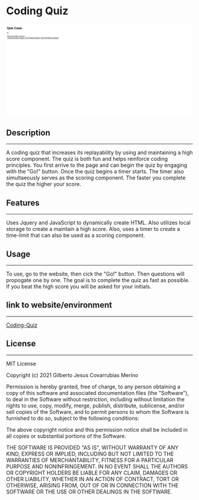# Coding Quiz
![Screenshot](./assets/images/coding-quiz-screenshot.png)

## Description
---
A coding quiz that increases its replayability by using and maintaining a high score component. The quiz is both fun and helps reinforce coding principles. You first arrive to the page and can begin the quiz by engaging with the "Go!" button. Once the quiz begins a timer starts. The timer also simultaeously serves as the scoring component. The faster you complete the quiz the higher your score. 

## Features
---
Uses Jquery and JavaScript to dynamically create HTML. Also utilizes local storage to create a maintain a high score. Also, uses a timer to create a time-limit that can also be used as a scoring component.

## Usage
---
To use, go to the website, then cick the "Go!" button. Then questions will propogate one by one. The goal is to complete the quiz as fast as possible. If you beat the high score you will be asked for your initials.

## link to website/environment
---
[Coding-Quiz](https://perfect-perfect.github.io/coding-quiz/)

## License
---
MIT License

Copyright (c) 2021 Gilberto Jesus Covarrubias Merino

Permission is hereby granted, free of charge, to any person obtaining a copy
of this software and associated documentation files (the "Software"), to deal
in the Software without restriction, including without limitation the rights
to use, copy, modify, merge, publish, distribute, sublicense, and/or sell
copies of the Software, and to permit persons to whom the Software is
furnished to do so, subject to the following conditions:

The above copyright notice and this permission notice shall be included in all
copies or substantial portions of the Software.

THE SOFTWARE IS PROVIDED "AS IS", WITHOUT WARRANTY OF ANY KIND, EXPRESS OR
IMPLIED, INCLUDING BUT NOT LIMITED TO THE WARRANTIES OF MERCHANTABILITY,
FITNESS FOR A PARTICULAR PURPOSE AND NONINFRINGEMENT. IN NO EVENT SHALL THE
AUTHORS OR COPYRIGHT HOLDERS BE LIABLE FOR ANY CLAIM, DAMAGES OR OTHER
LIABILITY, WHETHER IN AN ACTION OF CONTRACT, TORT OR OTHERWISE, ARISING FROM,
OUT OF OR IN CONNECTION WITH THE SOFTWARE OR THE USE OR OTHER DEALINGS IN THE
SOFTWARE.

